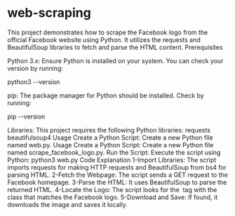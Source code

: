 # web-scraping
This project demonstrates how to scrape the Facebook logo from the official Facebook website using Python. It utilizes the requests and BeautifulSoup libraries to fetch and parse the HTML content.
Prerequisites

Python 3.x: 
Ensure Python is installed on your system. You can check your version by running:

python3 --version

pip: 
The package manager for Python should be installed. Check by running:

pip --version

Libraries: This project requires the following Python libraries:
requests
beautifulsoup4
Usage
Create a Python Script: Create a new Python file named web.py.
Usage
Create a Python Script: Create a new Python file named scrape_facebook_logo.py.
Run the Script: Execute the script using Python:
python3 web.py
Code Explanation
1-Import Libraries: The script imports requests for making HTTP requests and BeautifulSoup from bs4 for parsing HTML.
2-Fetch the Webpage: The script sends a GET request to the Facebook homepage.
3-Parse the HTML: It uses BeautifulSoup to parse the returned HTML.
4-Locate the Logo: The script looks for the <img> tag with the class that matches the Facebook logo.
5-Download and Save: If found, it downloads the image and saves it locally.
